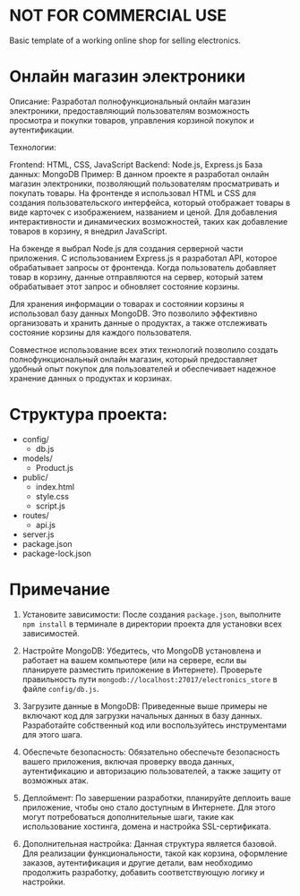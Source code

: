 # NOT FOR COMMERCIAL USE
Basic template of a working online shop for selling electronics.

# Онлайн магазин электроники

Описание: Разработал полнофункциональный онлайн магазин электроники, предоставляющий пользователям возможность просмотра и покупки товаров, управления корзиной покупок и аутентификации.

Технологии:

Frontend: HTML, CSS, JavaScript
Backend: Node.js, Express.js
База данных: MongoDB
Пример:
В данном проекте я разработал онлайн магазин электроники, позволяющий пользователям просматривать и покупать товары. На фронтенде я использовал HTML и CSS для создания пользовательского интерфейса, который отображает товары в виде карточек с изображением, названием и ценой. Для добавления интерактивности и динамических возможностей, таких как добавление товаров в корзину, я внедрил JavaScript.

На бэкенде я выбрал Node.js для создания серверной части приложения. С использованием Express.js я разработал API, которое обрабатывает запросы от фронтенда. Когда пользователь добавляет товар в корзину, данные отправляются на сервер, который затем обрабатывает этот запрос и обновляет состояние корзины.

Для хранения информации о товарах и состоянии корзины я использовал базу данных MongoDB. Это позволило эффективно организовать и хранить данные о продуктах, а также отслеживать состояние корзины для каждого пользователя.

Совместное использование всех этих технологий позволило создать полнофункциональный онлайн магазин, который предоставляет удобный опыт покупок для пользователей и обеспечивает надежное хранение данных о продуктах и корзинах.

# Структура проекта: 

- config/
  - db.js
- models/
  - Product.js
- public/
  - index.html
  - style.css
  - script.js
- routes/
  - api.js
- server.js
- package.json
- package-lock.json

# Примечание

1. Установите зависимости:
   После создания `package.json`, выполните `npm install` в терминале в директории проекта для установки всех зависимостей.

2. Настройте MongoDB:
   Убедитесь, что MongoDB установлена и работает на вашем компьютере (или на сервере, если вы планируете разместить приложение в Интернете). Проверьте правильность пути `mongodb://localhost:27017/electronics_store` в файле `config/db.js`.

3. Загрузите данные в MongoDB:
   Приведенные выше примеры не включают код для загрузки начальных данных в базу данных. Разработайте собственный код или воспользуйтесь инструментами для этого шага.

4. Обеспечьте безопасность:
   Обязательно обеспечьте безопасность вашего приложения, включая проверку ввода данных, аутентификацию и авторизацию пользователей, а также защиту от возможных атак.

5. Деплоймент:
   По завершении разработки, планируйте деплоить ваше приложение, чтобы оно стало доступным в Интернете. Для этого могут потребоваться дополнительные шаги, такие как использование хостинга, домена и настройка SSL-сертификата.

6. Дополнительная настройка:
   Данная структура является базовой. Для реализации функциональности, такой как корзина, оформление заказов, аутентификация и другие детали, вам необходимо продолжить разработку, добавить соответствующую логику и настройки.
